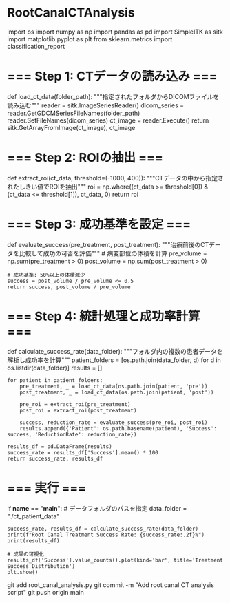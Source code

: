 # RootCanalCTAnalysis
import os
import numpy as np
import pandas as pd
import SimpleITK as sitk
import matplotlib.pyplot as plt
from sklearn.metrics import classification_report

# === Step 1: CTデータの読み込み ===
def load_ct_data(folder_path):
    """指定されたフォルダからDICOMファイルを読み込む"""
    reader = sitk.ImageSeriesReader()
    dicom_series = reader.GetGDCMSeriesFileNames(folder_path)
    reader.SetFileNames(dicom_series)
    ct_image = reader.Execute()
    return sitk.GetArrayFromImage(ct_image), ct_image

# === Step 2: ROIの抽出 ===
def extract_roi(ct_data, threshold=(-1000, 400)):
    """CTデータの中から指定されたしきい値でROIを抽出"""
    roi = np.where((ct_data >= threshold[0]) & (ct_data <= threshold[1]), ct_data, 0)
    return roi

# === Step 3: 成功基準を設定 ===
def evaluate_success(pre_treatment, post_treatment):
    """治療前後のCTデータを比較して成功の可否を評価"""
    # 病変部位の体積を計算
    pre_volume = np.sum(pre_treatment > 0)
    post_volume = np.sum(post_treatment > 0)

    # 成功基準: 50%以上の体積減少
    success = post_volume / pre_volume <= 0.5
    return success, post_volume / pre_volume

# === Step 4: 統計処理と成功率計算 ===
def calculate_success_rate(data_folder):
    """フォルダ内の複数の患者データを解析し成功率を計算"""
    patient_folders = [os.path.join(data_folder, d) for d in os.listdir(data_folder)]
    results = []

    for patient in patient_folders:
        pre_treatment, _ = load_ct_data(os.path.join(patient, 'pre'))
        post_treatment, _ = load_ct_data(os.path.join(patient, 'post'))

        pre_roi = extract_roi(pre_treatment)
        post_roi = extract_roi(post_treatment)

        success, reduction_rate = evaluate_success(pre_roi, post_roi)
        results.append({'Patient': os.path.basename(patient), 'Success': success, 'ReductionRate': reduction_rate})

    results_df = pd.DataFrame(results)
    success_rate = results_df['Success'].mean() * 100
    return success_rate, results_df

# === 実行 ===
if __name__ == "__main__":
    # データフォルダのパスを指定
    data_folder = "./ct_patient_data"

    success_rate, results_df = calculate_success_rate(data_folder)
    print(f"Root Canal Treatment Success Rate: {success_rate:.2f}%")
    print(results_df)

    # 成果の可視化
    results_df['Success'].value_counts().plot(kind='bar', title='Treatment Success Distribution')
    plt.show()
git add root_canal_analysis.py
git commit -m "Add root canal CT analysis script"
git push origin main
